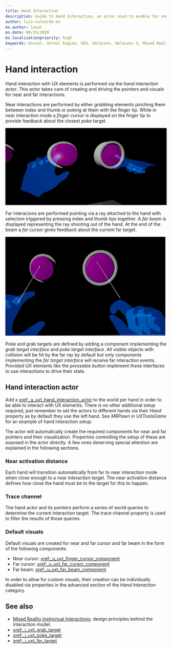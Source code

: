 ```yaml
---
title: Hand Interaction
description: Guide to Hand Interaction, an actor used to enable far and near interaction using hands. 
author: luis-valverde-ms
ms.author: luval
ms.date: 08/25/2020
ms.localizationpriority: high
keywords: Unreal, Unreal Engine, UE4, HoloLens, HoloLens 2, Mixed Reality, development, MRTK, UXT, UX Tools, hand interaction
---
```


# Hand interaction

Hand interaction with UX elements is performed via the *hand interaction actor*. This actor takes care of creating and driving the pointers and visuals for near and far interactions. 

Near interactions are performed by either _grabbing_ elements pinching them between index and thumb or _poking_ at them with the finger tip. 
While in near interaction mode a _finger cursor_ is displayed on the finger tip to provide feedback about the closest poke target.

![Poke interaction running on mixed reality device with simulated hands touching buttons](images/PokeInteraction.png)

Far interacions are performed pointing via a ray attached to the hand with selection triggered by pressing index and thumb tips together. 
A _far beam_ is displayed representing the ray shooting out of the hand. 
At the end of the beam a _far cursor_ gives feedback about the current far target. 

![Far interaction running on mixed reality device with simulated hands targeting buttons](images/FarInteraction.png)

 Poke and grab targets are defined by adding a component implementing the *grab target interface* and *poke target interface*.
 All visible objects with collision will be hit by the far ray by default but only components implementing the *far target interface* will receive far interaction events.
 Provided UX elements like the _pressable button_ implement these interfaces to use interactions to drive their state.

## Hand interaction actor

Add a <xref:_a_uxt_hand_interaction_actor> to the world per hand in order to be able to interact with UX elements. 
There is no other additional setup required, just remember to set the actors to different hands via their *Hand* property as by default they use the left hand.
 See _MRPawn_ in _UXToolsGame_ for an example of hand interaction setup.

The actor will automatically create the required components for near and far pointers and their visualization. 
Properties controlling the setup of these are exposed in the actor directly. 
A few ones deserving special attention are explained in the following sections.

### Near activation distance

Each hand will transition automatically from far to near interaction mode when close enough to a near interaction target. 
The near activation distance defines how close the hand must be to the target for this to happen.

### Trace channel

The hand actor and its pointers perform a series of world queries to determine the current interaction target. 
The trace channel property is used to filter the results of those queries.

### Default visuals

Default visuals are created for near and far cursor and far beam in the form of the following components:

- Near cursor: <xref:_u_uxt_finger_cursor_component>
- Far cursor: <xref:_u_uxt_far_cursor_component>
- Far beam: <xref:_u_uxt_far_beam_component>

In order to allow for custom visuals, their creation can be individually disabled via properties in the advanced section of the _Hand Interaction_ category.

## See also

- [Mixed Reality Instinctual Interactions](/windows/mixed-reality/interaction-fundamentals): design principles behind the interaction model.
- <xref:_i_uxt_grab_target>
- <xref:_i_uxt_poke_target>
- <xref:_i_uxt_far_target>
